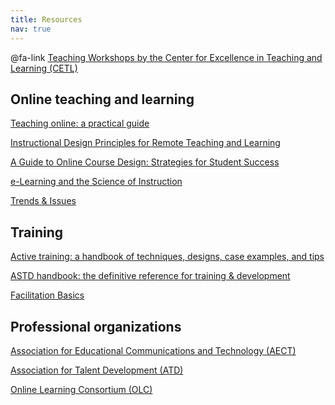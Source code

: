 ```yaml
---
title: Resources
nav: true
---
```



@fa-link <a href="https://www.webpages.uidaho.edu/cetl/workshops/" target="_blank">Teaching Workshops by the Center for Excellence in Teaching and Learning (CETL)</a>

## Online teaching and learning 
<a href="https://alliance-primo.hosted.exlibrisgroup.com/permalink/f/m1uotc/CP51292762730001451" target="_blank">Teaching online: a practical guide</a>

<a href="https://www.fi.ncsu.edu/resources/instructional-design-principles-for-remote-teaching-and-learning/" target="_blank">Instructional Design Principles for Remote Teaching and Learning</a>

<a href="https://alliance-primo.hosted.exlibrisgroup.com/permalink/f/m1uotc/CP51248643820001451" target="_blank">A Guide to Online Course Design: Strategies for Student Success</a>

<a href="https://alliance-primo.hosted.exlibrisgroup.com/permalink/f/m1uotc/CP71248634710001451" target="_blank">e-Learning and the Science of Instruction</a>

<a href="https://trendsandissues.com/" target="_blank">Trends & Issues</a>

## Training
<a href="https://alliance-primo.hosted.exlibrisgroup.com/permalink/f/m1uotc/CP51248529910001451" target="_blank">Active training: a handbook of techniques, designs, case examples, and tips</a>

<a href=" https://alliance-primo.hosted.exlibrisgroup.com/permalink/f/1bsq4kj/TN_cdi_safari_books_9781607285618" target="_blank">ASTD handbook: the definitive reference for training & development</a>

<a href=" https://alliance-primo.hosted.exlibrisgroup.com/permalink/f/m1uotc/CP71317290090001451" target="_blank">Facilitation Basics</a>

## Professional organizations 
<a href="http://www.aect.org/" target="_blank">Association for Educational Communications and Technology (AECT)</a>

<a href="https://www.td.org/" target="_blank">Association for Talent Development (ATD)</a>

<a href="http://onlinelearningconsortium.org/" target="_blank">Online Learning Consortium (OLC)</a>

